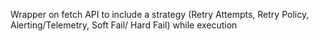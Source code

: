 Wrapper on fetch API to include a strategy (Retry Attempts, Retry Policy, Alerting/Telemetry, Soft Fail/ Hard Fail) while execution
